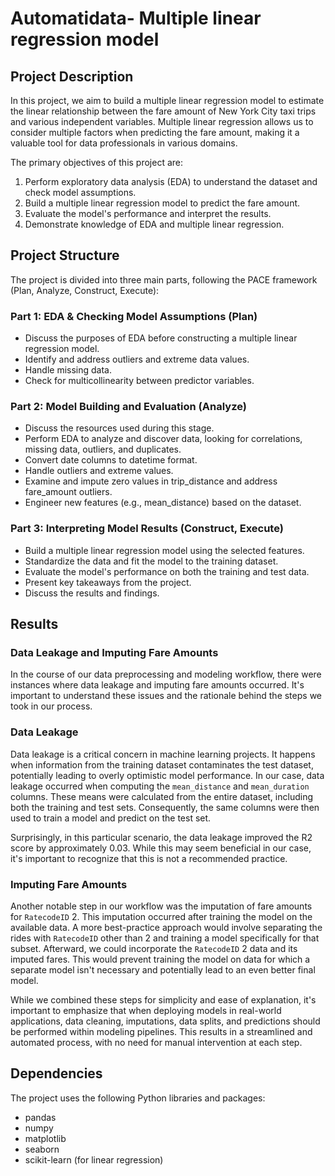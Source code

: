 # Automatidata- Multiple linear regression model

## Project Description

In this project, we aim to build a multiple linear regression model to estimate the linear relationship between the fare amount of New York City taxi trips and various independent variables. Multiple linear regression allows us to consider multiple factors when predicting the fare amount, making it a valuable tool for data professionals in various domains.

The primary objectives of this project are:

1. Perform exploratory data analysis (EDA) to understand the dataset and check model assumptions.
2. Build a multiple linear regression model to predict the fare amount.
3. Evaluate the model's performance and interpret the results.
4. Demonstrate knowledge of EDA and multiple linear regression.

## Project Structure

The project is divided into three main parts, following the PACE framework (Plan, Analyze, Construct, Execute):

### Part 1: EDA & Checking Model Assumptions (Plan)

- Discuss the purposes of EDA before constructing a multiple linear regression model.
- Identify and address outliers and extreme data values.
- Handle missing data.
- Check for multicollinearity between predictor variables.

### Part 2: Model Building and Evaluation (Analyze)

- Discuss the resources used during this stage.
- Perform EDA to analyze and discover data, looking for correlations, missing data, outliers, and duplicates.
- Convert date columns to datetime format.
- Handle outliers and extreme values.
- Examine and impute zero values in trip_distance and address fare_amount outliers.
- Engineer new features (e.g., mean_distance) based on the dataset.

### Part 3: Interpreting Model Results (Construct, Execute)

- Build a multiple linear regression model using the selected features.
- Standardize the data and fit the model to the training dataset.
- Evaluate the model's performance on both the training and test data.
- Present key takeaways from the project.
- Discuss the results and findings.


## Results 
### Data Leakage and Imputing Fare Amounts

In the course of our data preprocessing and modeling workflow, there were instances where data leakage and imputing fare amounts occurred. It's important to understand these issues and the rationale behind the steps we took in our process.

### Data Leakage

Data leakage is a critical concern in machine learning projects. It happens when information from the training dataset contaminates the test dataset, potentially leading to overly optimistic model performance. In our case, data leakage occurred when computing the `mean_distance` and `mean_duration` columns. These means were calculated from the entire dataset, including both the training and test sets. Consequently, the same columns were then used to train a model and predict on the test set.

Surprisingly, in this particular scenario, the data leakage improved the R2 score by approximately 0.03. While this may seem beneficial in our case, it's important to recognize that this is not a recommended practice. 

### Imputing Fare Amounts

Another notable step in our workflow was the imputation of fare amounts for `RatecodeID` 2. This imputation occurred after training the model on the available data. A more best-practice approach would involve separating the rides with `RatecodeID` other than 2 and training a model specifically for that subset. Afterward, we could incorporate the `RatecodeID` 2 data and its imputed fares. This would prevent training the model on data for which a separate model isn't necessary and potentially lead to an even better final model.

While we combined these steps for simplicity and ease of explanation, it's important to emphasize that when deploying models in real-world applications, data cleaning, imputations, data splits, and predictions should be performed within modeling pipelines. This results in a streamlined and automated process, with no need for manual intervention at each step.



## Dependencies

The project uses the following Python libraries and packages:

- pandas
- numpy
- matplotlib
- seaborn
- scikit-learn (for linear regression)

##

